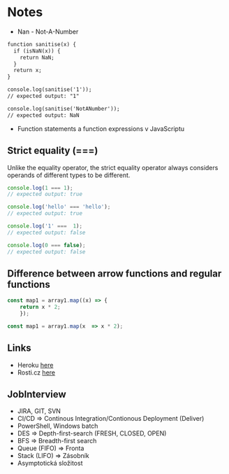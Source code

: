 # Notes

* Nan - Not-A-Number
```html
function sanitise(x) {
  if (isNaN(x)) {
    return NaN;
  }
  return x;
}

console.log(sanitise('1'));
// expected output: "1"

console.log(sanitise('NotANumber'));
// expected output: NaN
```
* Function statements a function expressions v JavaScriptu

## Strict equality (===)

Unlike the equality operator, the strict equality operator always considers operands of different types to be different.

```javascript
console.log(1 === 1);
// expected output: true

console.log('hello' === 'hello');
// expected output: true

console.log('1' ===  1);
// expected output: false

console.log(0 === false);
// expected output: false
```

## Difference between arrow functions and regular functions

```javascript
const map1 = array1.map((x) => {
    return x * 2;
    });
```

```javascript
const map1 = array1.map(x  => x * 2);
```

## Links

* Heroku <a href="https://dashboard.heroku.com/">here</a>
* Rosti.cz <a href="https://rosti.cz/"> here</a>


## JobInterview

* JIRA, GIT, SVN
* CI/CD => Continous Integration/Contionous Deployment (Deliver)
* PowerShell, Windows batch
* DES => Depth-first-search (FRESH, CLOSED, OPEN)
* BFS => Breadth-first search
* Queue (FIFO)  => Fronta
* Stack (LIFO) => Zásobník 
* Asymptotická složitost